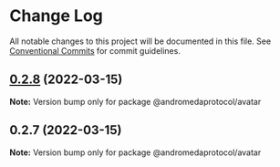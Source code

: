 # Change Log

All notable changes to this project will be documented in this file.
See [Conventional Commits](https://conventionalcommits.org) for commit guidelines.

## [0.2.8](https://github.com/andromedaprotocol/design-system/compare/@andromedaprotocol/avatar@0.2.7...@andromedaprotocol/avatar@0.2.8) (2022-03-15)

**Note:** Version bump only for package @andromedaprotocol/avatar





## 0.2.7 (2022-03-15)

**Note:** Version bump only for package @andromedaprotocol/avatar
